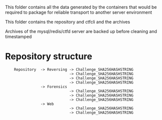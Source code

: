 This folder contains all the data generated by the containers that would
be required to package for reliable transport to another server environment

This folder contains the repository and ctfcli and the archives

Archives of the mysql/redis/ctfd server are backed up before cleaning and timestamped


# Repository structure
    
        Repository  -> Reversing -> Challenge_SHA256HASHSTRING
                                 -> Challenge_SHA256HASHSTRING
                                 -> Challenge_SHA256HASHSTRING
                                 -> Challenge_SHA256HASHSTRING
                    -> Forensics 
                                 -> Challenge_SHA256HASHSTRING
                                 -> Challenge_SHA256HASHSTRING
                                 -> Challenge_SHA256HASHSTRING
                    -> Web 
                                 -> Challenge_SHA256HASHSTRING
                                 -> Challenge_SHA256HASHSTRING
